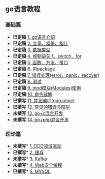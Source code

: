 ## go语言教程

### 基础篇
* **已定稿** [1. go语言介绍](basic/1/README.md)
* **已定稿** [2. 变量、常量、指针](basic/2/README.md)
* **已定稿** [3. 数据类型](basic/3/README.md)
* **已定稿** [4. 控制语句if、switch、for](basic/4/README.md)
* **已定稿** [5. 函数、方法、接口](basic/5/README.md)
* **已定稿** [6. 包package](basic/6/README.md)
* **已定稿** [7. 错误处理(error、panic、recover)](basic/7/README.md)
* **已定稿** [8. 测试](basic/8/README.md)
* **已定稿** [9. mod模块(Modules)使用](basic/9/README.md)
* **已定稿** [10. 命令详解](basic/10/README.md)
* **已撰写** [11. 并发编程(goroutine)](basic/11/README.md)
* **已撰写** [12. 常见的错误与陷阱](basic/12/README.md)
* **未撰写** [13. go+c混合开发]()
* **未撰写** [14. go+php混合开发]()

### 理论篇

* **未撰写*** [1. DDD领域驱动]()
* **已撰写*** [2. 缓存](dev/2)
* **未撰写*** [3. Kafka]()
* **未撰写*** [4. Web安全编程]()
* **已撰写*** [5. MYSQL](dev/5)



